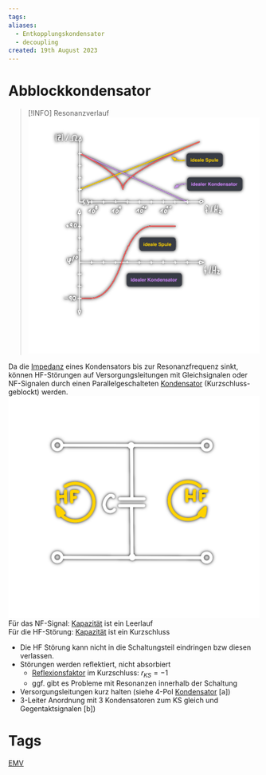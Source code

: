 ```yaml
---
tags: 
aliases:
  - Entkopplungskondensator
  - decoupling
created: 19th August 2023
---
```


# Abblockkondensator

> [!INFO] Resonanzverlauf  
> ![500](assets/EMV_impedanz.png)


Da die [Impedanz](Impedanz.md) eines Kondensators bis zur Resonanzfrequenz sinkt, können HF-Störungen auf Versorgungsleitungen mit Gleichsignalen oder NF-Signalen durch einen Parallelgeschalteten [Kondensator](Kapazität.md) (Kurzschluss-geblockt) werden.  
![300](assets/AbblockCap.png)  
Für das NF-Signal: [Kapazität](Kapazität.md) ist ein Leerlauf  
Für die HF-Störung: [Kapazität](Kapazität.md) ist ein Kurzschluss

- Die HF Störung kann nicht in die Schaltungsteil eindringen bzw diesen verlassen.
- Störungen werden reflektiert, nicht absorbiert
	- [Reflexionsfaktor](../HF-Technik/Reflexionsfaktor.md) im Kurzschluss: $r_{KS}=-1$
	- ggf. gibt es Probleme mit Resonanzen innerhalb der Schaltung
- Versorgungsleitungen kurz halten (siehe 4-Pol [Kondensator](Kapazität.md) [a])
- 3-Leiter Anordnung mit 3 Kondensatoren zum KS gleich und Gegentaktsignalen [b])

# Tags

[EMV](Elektromagnetische%20Verträglichkeit.md)